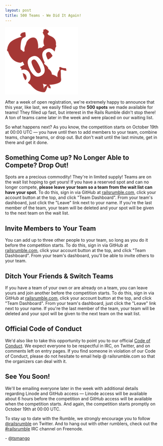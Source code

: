 ```yaml
---
layout: post
title: 500 Teams - We Did It Again!
---
```


<img class="pull-left" src="/images/2012/10/railsrumble-wrestler-small-500.png"/>

After a week of open registration, we're extremely happy to announce that this year, like last, we easily filled up the **500 spots** we made available for teams! They filled up fast, but interest in the Rails Rumble didn't stop there! A ton of teams came later in the week and were placed on our waiting list.

So what happens next? As you know, the competition starts on October 19th at 00:00 UTC &mdash; you have until then to add members to your team, combine teams, change teams, or drop out. But don't wait until the last minute, get in there and get it done.

## Something Come up? No Longer Able to Compete? Drop Out!

Spots are a precious commodity! They're in limited supply! Teams are on the wait list hoping to get yours! If you have a reserved spot and can no longer compete, **please leave your team so a team from the wait list can have your spot**. To do this, sign in via GitHub at [railsrumble.com](http://railsrumble.com), click your account button at the top, and click "Team Dashboard". From your team's dashboard, just click the "Leave" link next to your name. If you're the last member of the team, your team will be deleted and your spot will be given to the next team on the wait list.

## Invite Members to Your Team

You can add up to three other people to your team, so long as you do it before the competition starts. To do this, sign in via GitHub at [railsrumble.com](http://railsrumble.com), click your account button at the top, and click "Team Dashboard". From your team's dashboard, you'll be able to invite others to your team.

## Ditch Your Friends & Switch Teams

If you have a team of your own or are already on a team, you can leave yours and join another before the competition starts. To do this, sign in via GitHub at [railsrumble.com](http://railsrumble.com), click your account button at the top, and click "Team Dashboard". From your team's dashboard, just click the "Leave" link next to your name. If you're the last member of the team, your team will be deleted and your spot will be given to the next team on the wait list.

## Official Code of Conduct

We'd also like to take this opportunity to point you to our official [Code of Conduct](/conduct). We expect everyone to be respectful in IRC, on Twitter, and on comments left on entry pages. If you find someone in violation of our Code of Conduct, please do not hesitate to email help @ railsrumble.com so that the organizers can deal with it.

## See You Soon!

We'll be emailing everyone later in the week with additional details regarding Linode and GitHub access &mdash; Linode access will be available about 6 hours before the competition and GitHub access will be available when the competition starts. And again, the competition starts promptly on October 19th at 00:00 UTC.

To stay up to date with the Rumble, we strongly encourage you to follow [@railsrumble](http://twitter.com/railsrumble) on Twitter. And to hang out with other rumblers, check out the [#railsrumble](irc://irc.freenode.net/railsrumble) IRC channel on Freenode.

\- [@tsmango](https://twitter.com/tsmango)